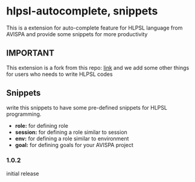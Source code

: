 # hlpsl-autocomplete, snippets

This is a extension for auto-complete feature for HLPSL language from AVISPA and provide
some snippets for more productivity

## IMPORTANT

This extension is a fork from this repo: [link](https://marketplace.visualstudio.com/items?itemName=nonomoho.hlpsl)
and we add some other things for users who needs to write HLPSL codes

## Snippets

write this snippets to have some pre-defined snippets for
HLPSL programming.

- **role:** for defining role
- **session:** for defining a role similar to session
- **env:** for defining a role similar to environment
- **goal:** for defining goals for your AVISPA project

### 1.0.2

initial release
